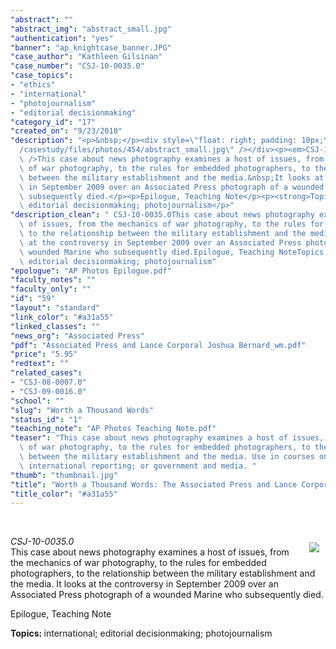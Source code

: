 ```yaml
---
"abstract": ""
"abstract_img": "abstract_small.jpg"
"authentication": "yes"
"banner": "ap_knightcase_banner.JPG"
"case_author": "Kathleen Gilsinan"
"case_number": "CSJ-10-0035.0"
"case_topics":
- "ethics"
- "international"
- "photojournalism"
- "editorial decisionmaking"
"category_id": "17"
"created_on": "9/23/2010"
"description": "<p>&nbsp;</p><div style=\"float: right; padding: 10px;\"><img src=\"\
  /casestudy/files/photos/454/abstract_small.jpg\" /></div><p><em>CSJ-10-0035.0</em><br\
  \ />This case about news photography examines a host of issues, from the mechanics\
  \ of war photography, to the rules for embedded photographers, to the relationship\
  \ between the military establishment and the media.&nbsp;It looks at the controversy\
  \ in September 2009 over an Associated Press photograph of a wounded Marine who\
  \ subsequently died.</p><p>Epilogue, Teaching Note</p><p><strong>Topics: </strong>international;\
  \ editorial decisionmaking; photojournalism</p>"
"description_clean": " CSJ-10-0035.0This case about news photography examines a host\
  \ of issues, from the mechanics of war photography, to the rules for embedded photographers,\
  \ to the relationship between the military establishment and the media. It looks\
  \ at the controversy in September 2009 over an Associated Press photograph of a\
  \ wounded Marine who subsequently died.Epilogue, Teaching NoteTopics: international;\
  \ editorial decisionmaking; photojournalism"
"epologue": "AP Photos Epilogue.pdf"
"faculty_notes": ""
"faculty_only": ""
"id": "59"
"layout": "standard"
"link_color": "#a31a55"
"linked_classes": ""
"news_org": "Associated Press"
"pdf": "Associated Press and Lance Corporal Joshua Bernard_wm.pdf"
"price": "5.95"
"redtext": ""
"related_cases":
- "CSJ-08-0007.0"
- "CSJ-09-0016.0"
"school": ""
"slug": "Worth a Thousand Words"
"status_id": "1"
"teaching_note": "AP Photos Teaching Note.pdf"
"teaser": "This case about news photography examines a host of issues, from the mechanics\
  \ of war photography, to the rules for embedded photographers, to the relationship\
  \ between the military establishment and the media. Use in courses on photojournalism;\
  \ international reporting; or government and media. "
"thumb": "thumbnail.jpg"
"title": "Worth a Thousand Words: The Associated Press and Lance Corporal Joshua Bernard"
"title_color": "#a31a55"
---
```

<p>&nbsp;</p><div style="float: right; padding: 10px;"><img src="/casestudy/files/photos/454/abstract_small.jpg" /></div><p><em>CSJ-10-0035.0</em><br />This case about news photography examines a host of issues, from the mechanics of war photography, to the rules for embedded photographers, to the relationship between the military establishment and the media.&nbsp;It looks at the controversy in September 2009 over an Associated Press photograph of a wounded Marine who subsequently died.</p><p>Epilogue, Teaching Note</p><p><strong>Topics: </strong>international; editorial decisionmaking; photojournalism</p>
